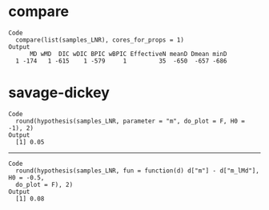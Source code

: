 # compare

    Code
      compare(list(samples_LNR), cores_for_props = 1)
    Output
          MD wMD  DIC wDIC BPIC wBPIC EffectiveN meanD Dmean minD
      1 -174   1 -615    1 -579     1         35  -650  -657 -686

# savage-dickey

    Code
      round(hypothesis(samples_LNR, parameter = "m", do_plot = F, H0 = -1), 2)
    Output
      [1] 0.05

---

    Code
      round(hypothesis(samples_LNR, fun = function(d) d["m"] - d["m_lMd"], H0 = -0.5,
      do_plot = F), 2)
    Output
      [1] 0.08

